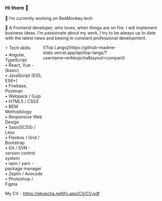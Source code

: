 ### Hi there 👋

🔭 I’m currently working on RedMonkey.tech

💬 A Frontend developer, who loves, when things are on fire.
I will implement business ideas.
I’m passionate about my work, I try to be always up to date with the latest news and beeing in constant professional development.

<div style="display: flex;">
<div>
    ⚡ Tech skills: <br>
    • Angular, TypeScript <br>
    • React, Vue - (basic) <br>
    • JavaScript (ES5, ES6+) <br>
    • Firebase, Postman <br>
    • Webpack / Gulp <br>
    • HTML5 / CSS3 <br>
    • BEM Methodology <br>
    • Responsive Web Design <br>
    • Sass(SCSS) / Less <br>
    • Flexbox / Grid / Bootstrap <br>
    • Git / SVN - version control system <br>
    • npm / yarn - package manager <br>
    • Zeplin / Avocode <br>
    • Photoshop / Figma <br>
</div>
<div>![Top Langs](https://github-readme-stats.vercel.app/api/top-langs/?username=erikkopcha&layout=compact)</div>
</div>





My CV - https://ekopcha.netlify.app/CV/CV.pdf

